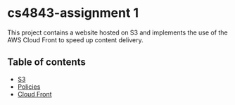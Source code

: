 # cs4843-assignment 1
This project contains a website hosted on S3 and implements the use of the AWS Cloud Front to speed up content delivery.

## Table of contents
* [S3](#s3)
* [Policies](#policies)
* [Cloud Front](#cloud-front)
